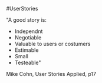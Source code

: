 #UserStories 

"A good story is:
- Independnt
- Negotiable
- Valuable to users or costumers
- Estimable
- Small
- Testeable"

Mike Cohn, User Stories Applied, p17